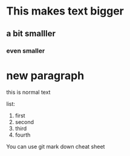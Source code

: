 # This makes text bigger
## a bit smalller
### even smaller

# new paragraph
this is normal text

list:
1. first
2. second
3. third
4. fourth

You can use git mark down cheat sheet
